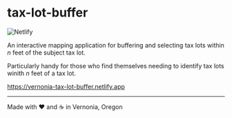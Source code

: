 # tax-lot-buffer

![Netlify](https://img.shields.io/netlify/628308f7-3e72-41dc-abf1-d0aa6a55c7a8?style=flat-square)

An interactive mapping application for buffering and selecting tax lots within _n_ feet of the subject tax lot.

Particularly handy for those who find themselves needing to identify tax lots winith _n_ feet of a tax lot.

https://vernonia-tax-lot-buffer.netlify.app

***

Made with :heart: and :coffee: in Vernonia, Oregon
